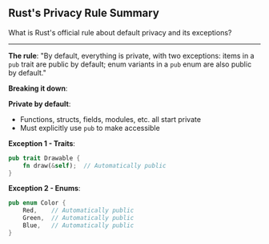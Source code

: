 ## Rust's Privacy Rule Summary

What is Rust's official rule about default privacy and its exceptions?

---

**The rule**: "By default, everything is private, with two exceptions: items in a `pub` trait are public by default; enum variants in a `pub` enum are also public by default."

**Breaking it down**:

**Private by default**:
- Functions, structs, fields, modules, etc. all start private
- Must explicitly use `pub` to make accessible

**Exception 1 - Traits**:
```rust
pub trait Drawable {
    fn draw(&self);  // Automatically public
}
```

**Exception 2 - Enums**:
```rust
pub enum Color {
    Red,    // Automatically public
    Green,  // Automatically public
    Blue,   // Automatically public
}
```


